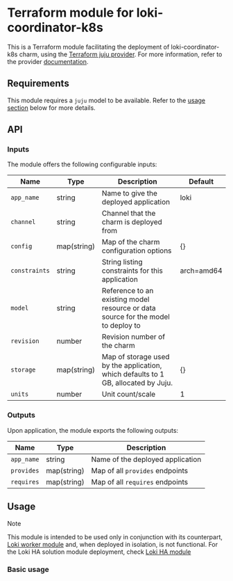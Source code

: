 # Terraform module for loki-coordinator-k8s

This is a Terraform module facilitating the deployment of loki-coordinator-k8s charm, using the [Terraform juju provider](https://github.com/juju/terraform-provider-juju/). For more information, refer to the provider [documentation](https://registry.terraform.io/providers/juju/juju/latest/docs). 


## Requirements
This module requires a `juju` model to be available. Refer to the [usage section](#usage) below for more details.

## API

### Inputs
The module offers the following configurable inputs:

| Name | Type | Description | Default |
| - | - | - | - |
| `app_name`| string | Name to give the deployed application | loki |
| `channel`| string | Channel that the charm is deployed from |  |
| `config`| map(string) | Map of the charm configuration options | {} |
| `constraints`| string | String listing constraints for this application | arch=amd64 |
| `model`| string | Reference to an existing model resource or data source for the model to deploy to |  |
| `revision`| number | Revision number of the charm |  |
| `storage`| map(string) | Map of storage used by the application, which defaults to 1 GB, allocated by Juju. | {} |
| `units`| number | Unit count/scale | 1 |

### Outputs
Upon application, the module exports the following outputs:

| Name | Type | Description |
| - | - | - |
| `app_name`| string | Name of the deployed application |
| `provides`| map(string) | Map of all `provides` endpoints |
| `requires`| map(string) | Map of all `requires` endpoints |

## Usage

> [!NOTE]
> This module is intended to be used only in conjunction with its counterpart, [Loki worker module](https://github.com/canonical/loki-worker-k8s-operator) and, when deployed in isolation, is not functional. 
> For the Loki HA solution module deployment, check [Loki HA module](https://github.com/canonical/observability)

### Basic usage
